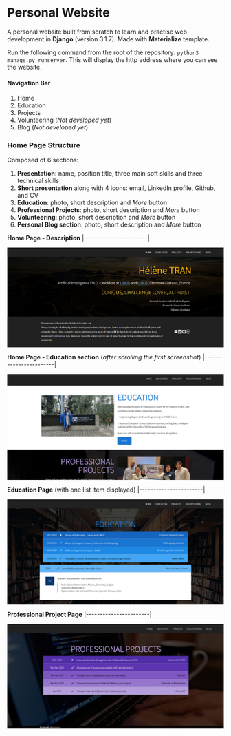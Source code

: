 # Personal Website

A personal website built from scratch to learn and practise web development in **Django** (version 3.1.7). Made with **Materialize** template.

Run the following command from the root of the repository: 
`python3 manage.py runserver`.
This will display the http address where you can see the website.

#### Navigation Bar
1. Home
2. Education
2. Projects
2. Volunteering (*Not developed yet*)
2. Blog (*Not developed yet*)

### Home Page Structure

Composed of 6 sections:
1. **Presentation**: name, position title, three main soft skills and three technical skills
2. **Short presentation** along with 4 icons: email, LinkedIn profile, Github, and CV
3. **Education**: photo, short description and *More* button
4. **Professional Projects**: photo, short description and *More* button
5. **Volunteering**: photo, short description and *More* button
6. **Personal Blog section**: photo, short description and *More* button



**Home Page - Description**
 |-----------------------|
 
<p font="italic" align="center">  
  <img src="screenshots/Home-Description.PNG" align="center" alt="Home Page - Presentation">
</p>


**Home Page - Education section** (*after scrolling the first screenshot*)
 |-----------------------|

<p font="italic" align="center">  
  <img src="screenshots/Home-Education.PNG" align="center" alt="Home Page - Education section">
</p>


**Education Page** (with one list item displayed)
 |-----------------------|
 
<p font="italic" align="center">  
  <img src="screenshots/Education.PNG" align="center" alt="Education Page">
</p>


**Professional Project Page**
 |-----------------------|
 
<p font="italic" align="center">  
  <img src="screenshots/Projects.PNG" align="center" alt="Professional Project Page">
</p>
